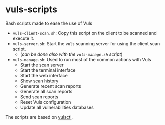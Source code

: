 # vuls-scripts
Bash scripts made to ease the use of Vuls

* `vuls-client-scan.sh`: Copy this script on the client to be scanned and execute it.
* `vuls-server.sh`: Start the `vuls` scanning server for using the client scan script.
  * (_can be done also with the `vuls-manage.sh` script_)
* `vuls-manage.sh`: Used to run most of the common actions with Vuls
  * Start the scan server
  * Start the terminal interface
  * Start the web interface
  * Show scan history
  * Generate recent scan reports
  * Generate all scan reports
  * Send scan reports
  * Reset Vuls configuration
  * Update all vulnerabilities databases
  
The scripts are based on [vulsctl](https://vuls.io/docs/en/install-with-vulsctl.html).